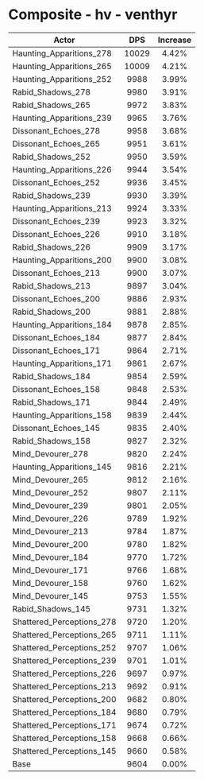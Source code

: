 # Composite - hv - venthyr
| Actor | DPS | Increase |
|---|:---:|:---:|
|Haunting_Apparitions_278|10029|4.42%|
|Haunting_Apparitions_265|10009|4.21%|
|Haunting_Apparitions_252|9988|3.99%|
|Rabid_Shadows_278|9980|3.91%|
|Rabid_Shadows_265|9972|3.83%|
|Haunting_Apparitions_239|9965|3.76%|
|Dissonant_Echoes_278|9958|3.68%|
|Dissonant_Echoes_265|9951|3.61%|
|Rabid_Shadows_252|9950|3.59%|
|Haunting_Apparitions_226|9944|3.54%|
|Dissonant_Echoes_252|9936|3.45%|
|Rabid_Shadows_239|9930|3.39%|
|Haunting_Apparitions_213|9924|3.33%|
|Dissonant_Echoes_239|9923|3.32%|
|Dissonant_Echoes_226|9910|3.18%|
|Rabid_Shadows_226|9909|3.17%|
|Haunting_Apparitions_200|9900|3.08%|
|Dissonant_Echoes_213|9900|3.07%|
|Rabid_Shadows_213|9897|3.04%|
|Dissonant_Echoes_200|9886|2.93%|
|Rabid_Shadows_200|9881|2.88%|
|Haunting_Apparitions_184|9878|2.85%|
|Dissonant_Echoes_184|9877|2.84%|
|Dissonant_Echoes_171|9864|2.71%|
|Haunting_Apparitions_171|9861|2.67%|
|Rabid_Shadows_184|9854|2.59%|
|Dissonant_Echoes_158|9848|2.53%|
|Rabid_Shadows_171|9844|2.49%|
|Haunting_Apparitions_158|9839|2.44%|
|Dissonant_Echoes_145|9835|2.40%|
|Rabid_Shadows_158|9827|2.32%|
|Mind_Devourer_278|9820|2.24%|
|Haunting_Apparitions_145|9816|2.21%|
|Mind_Devourer_265|9812|2.16%|
|Mind_Devourer_252|9807|2.11%|
|Mind_Devourer_239|9801|2.05%|
|Mind_Devourer_226|9789|1.92%|
|Mind_Devourer_213|9784|1.87%|
|Mind_Devourer_200|9780|1.82%|
|Mind_Devourer_184|9770|1.72%|
|Mind_Devourer_171|9766|1.68%|
|Mind_Devourer_158|9760|1.62%|
|Mind_Devourer_145|9753|1.55%|
|Rabid_Shadows_145|9731|1.32%|
|Shattered_Perceptions_278|9720|1.20%|
|Shattered_Perceptions_265|9711|1.11%|
|Shattered_Perceptions_252|9707|1.06%|
|Shattered_Perceptions_239|9701|1.01%|
|Shattered_Perceptions_226|9697|0.97%|
|Shattered_Perceptions_213|9692|0.91%|
|Shattered_Perceptions_200|9682|0.80%|
|Shattered_Perceptions_184|9680|0.79%|
|Shattered_Perceptions_171|9674|0.72%|
|Shattered_Perceptions_158|9668|0.66%|
|Shattered_Perceptions_145|9660|0.58%|
|Base|9604|0.00%|
